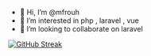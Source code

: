 - 👋 Hi, I’m @mfrouh
- 👀 I’m interested in php , laravel , vue
- 💞️ I’m looking to collaborate on laravel


[![GitHub Streak](http://github-readme-streak-stats.herokuapp.com?user=mfrouh&date_format=M%20j%5B%2C%20Y%5D)](https://git.io/streak-stats)
<!---
mfrouh/mfrouh is a ✨ special ✨ repository because its `README.md` (this file) appears on your GitHub profile.
You can click the Preview link to take a look at your changes.
--->
